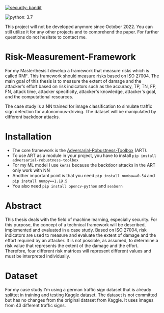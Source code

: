 [![security: bandit](https://img.shields.io/badge/security-bandit-yellow.svg)](https://github.com/PyCQA/bandit)

![python: 3.7](https://img.shields.io/badge/python-3.7-blue)

This project will not be developed anymore since October 2022. You can still utilize it for any other projects and to comprehend the paper. For further questions do not hesitate to contact me.

# Risk-Measurement-Framework
For my Masterthesis I develop a framework that measure risks which is called RMF. This framework should measure risks based on ISO 27004. The main goal of this thesis is to measure the extent of damage and the attacker's effort based on risk indicators such as the accuracy, TP, TN, FP, FN, attack time, attacker specificity, attacker's knowledge, attacker's goal, and the computational resources.

The case study is a NN trained for image classification to simulate traffic sign detection for autonomous-driving. The dataset will be manipulated by different backdoor attacks.

# Installation
- The core framework is the [Adversarial-Robustness-Toolbox](https://github.com/Trusted-AI/adversarial-robustness-toolbox) (ART).  
- To use ART as a module in your project, you have to install `pip install adversarial-robustness-toolbox`
- For my ML model I use `keras` because the backdoor attacks in the ART only work with NN
- Another important point is that you need `pip install numba==0.54` and `pip install numpy==1.19.5`
- You also need `pip install opencv-python` and `seaborn`

# Abstract

This thesis deals with the field of machine learning, especially security. For this
purpose, the concept of a technical framework will be described, implemented
and evaluated in a case study. Based on ISO 27004, risk indicators are used
to measure and evaluate the extent of damage and the effort required by an
attacker. It is not possible, as assumed, to determine a risk value that represents
the extent of the damage and the effort. Therefore, four different risk matrices
will represent different values and must be interpreted individually.

# Dataset

For my case study I'm using a german traffic sign dataset that is already splittet in training and testing [Kaggle dataset](https://www.kaggle.com/meowmeowmeowmeowmeow/gtsrb-german-traffic-sign/version/1). The dataset is not committed but has no changes from the original dataset from Kaggle.
It uses images from 43 different traffic signs.
